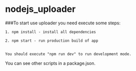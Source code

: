 # nodejs_uploader

###To start use uploader you need execute some steps:

```
1. npm install - install all dependencies
```
```
2. npm start - run production build of app
```

##
```
You should execute "npm run dev" to run development mode.
```
 You can see other scripts in a package.json.
